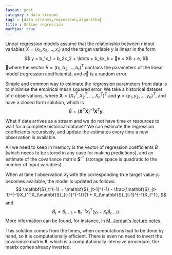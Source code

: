 ```yaml
---
layout: post
category : data-streams
tags : [data streams,regression,algorithm]
title : Online regression 
mathjax: true
---
```



Linear regression models assume that the relationship between $r$ input variables $X = (x_1,x_2,\ldots,x_r)$ and the target variable $y$ is linear in the form
$$
y = b_1x_1 + b_2x_2 + \ldots + b_kx_k + e = XB + e,
$$where the vector $B = (b_1, b_2,\ldots,b_r)^T$ contains the parameters of the linear model (regression coefficients), and $e$ is a random error.

Simple and common way to estimate the regression parameters from data is to minimise the empirical mean squared error. We take a historical dataset of $n$ observations, where 
$\mathbf{X}  = (X_1^T, X_2^T, \ldots, X_n^T)^T$ and
$\mathbf{y} = (y_1,y_2,\ldots,y_n)^T$, and have a closed form solution, which is 
$$
\hat{B} = (\mathbf{X}^T\mathbf{X})^{-1}\mathbf{X}^T\mathbf{y}.
$$

What if data arrives as a stream and we do not have time or resources to wait for a complete historical dataset? We can estimate the regression coefficients recursively, and update the estimates every time a new observation is available. 

All we need to keep in memory is the vector of regression coefficients $B$ (which needs to be stored in any case for making predictions), and an estimate of the covariance matrix $\mathbf{S}^{-1}$ (storage space is quadratic to the number of input variables). 

When at time $t$ observation $X_t$ with the corresponding  true target value $y_t$ becomes available, the model is updated as follows:
$$
\mathbf{S}_t^{-1} = \mathbf{S}_{t-1}^{-1} - \frac{\mathbf{S}_{t-1}^{-1}X_t^TX_t\mathbf{S}_{t-1}^{-1}}{1 + X_t\mathbf{S}_{t-1}^{-1}X_t^T},
$$
and
$$
\hat{B}_t = \hat{B}_{t-1} + \mathbf{S}_t^{-1}X_t^T(y_t  - X_t\hat{B}_{t-1}).
$$
More information can be found, for instance, in [M. Jordan's lecture notes](http://www.cs.berkeley.edu/~jordan/courses/294-fall98/readings/rls.ps). 

This solution comes from the times, when computations had to be done by hand, so it is computationally efficient. There is even no need to invert the covariance matrix $\mathbf{S}$, which is a computationally intensive procedure, the matrix comes already inverted. 
